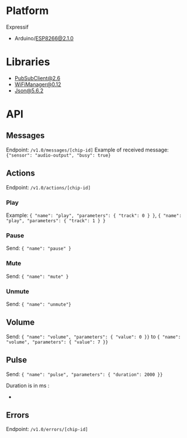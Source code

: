 # Platform
Expressif
-  Arduino/ESP8266@2.1.0

# Libraries
- PubSubClient@2.6
- WiFiManager@0.12
- Json@5.6.2

# API
## Messages
Endpoint: `/v1.0/messages/[chip-id]`
Example of received message: `{"sensor": "audio-output", "busy": true}`

## Actions
Endpoint: `/v1.0/actions/[chip-id]`

### Play
Example: `{ "name": "play", "parameters": { "track": 0 } }`, `{ "name": "play", "parameters": { "track": 1 } }`

### Pause
Send: `{ "name": "pause" }`

### Mute
Send: `{ "name": "mute" }`

### Unmute
Send: `{ "name": "unmute"}`

## Volume
Send: `{ "name": "volume", "parameters": { "value": 0 }}` to `{ "name": "volume", "parameters": { "value": 7 }}`

## Pulse
Send: `{ "name": "pulse", "parameters": { "duration": 2000 }}`

Duration is in ms :

* 

## Errors
Endpoint: `/v1.0/errors/[chip-id]`
